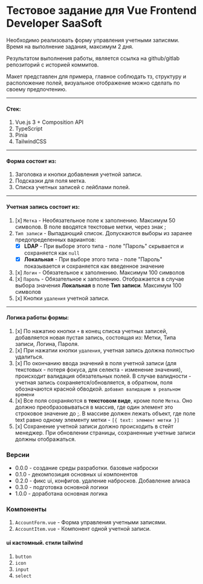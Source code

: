 # Тестовое задание для Vue Frontend Developer SaaSoft
Необходимо реализовать форму управления учетными записями.
Время на выполнение задания, максимум 2 дня.

Результатом выполнения работы, является ссылка на github/gitlab репозиторий с историей коммитов.

Макет представлен для примера, главное соблюдать тз, структуру и расположение полей, визуальное отображение можно сделать по своему предпочтению.

---
#### Стек:
1. Vue.js 3 + Composition API
2. TypeScript
3. Pinia
4. TailwindCSS
---
#### Форма состоит из:
1. Заголовка и кнопки добавления учетной записи.
2. Подсказки для поля метка.
3. Списка учетных записей с лейблами полей.
---
#### Учетная запись состоит из:
1. [x] `Метка` - Необязательное поле к заполнению. Максимум 50 символов. В поле вводятся текстовые метки, через знак ;
2. `Тип записи` - Выпадающий список. Допускаются выборы из заранее предопределенных вариантов:
	- [x] **LDAP** - При выборе этого типа - поле "Пароль" скрывается и сохраняется как `null`
	- [x] **Локальная** - При выборе этого типа - поле "Пароль" показывается и сохраняется как введенное значение
3. [x] `Логин` - Обязательное к заполнению. Максимум 100 символов
4. [x] `Пароль` - Обязательное к заполнению. Отображается в случае выбора значения **Локальная** в поле **Тип записи**. Максимум 100 символов
5. [x] Кнопки `удаления` учетной записи.
---
#### Логика работы формы:
1. [x] По нажатию кнопки `+` в конец списка учетных записей, добавляется новая пустая запись, состоящая из: Метки, Типа записи, Логина, Пароля.
2. [x] При нажатии кнопки `удаления`, учетная запись должна полностью удалиться.
3. [x] По окончанию ввода значений в поля учетной записи (для текстовых - потеря фокуса, для селекта - изменение значения), происходит валидация обязательных полей. В случае валидности - учетная запись сохраняется/обновляется, в обратном, поля обозначаются красной обводкой. `добавил валидацию в реальном времени`
4. [x] Все поля сохраняются в **текстовом виде**, кроме поле `Метка`. Оно должно преобразовываться в массив, где один элемент это строковое значение до ;. В массиве должен лежать объект, где поле text равно одному элементу метки - `[{ text: элемент метки }]`
5. [x] Сохранение учетной записи должно происходить в стейт менеджер. При обновлении страницы, сохраненные учетные записи должны отображаться.

### Версии
- 0.0.0 - создание среды разработки. базовые наброски
- 0.1.0 - декомпозиция основных ui компонентов
- 0.2.0 - фикс ui, конфигов. удаление набросков. Добавление алиаса
- 0.3.0 - подготовка основной логики
- 1.0.0 - доработана основная логика

### Компоненты
1. `AccountForm.vue` - Форма управления учетными записями.
2. `AccountItem.vue` - Компонент одной учетной записи.

#### ui кастомный. стили tailwind
1. `button`
2. `icon`
3. `input`
4. `select`
